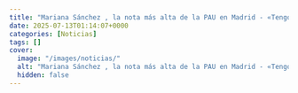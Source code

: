 ```yaml
---
title: "Mariana Sánchez , la nota más alta de la PAU en Madrid - «Tengo ganas de estudiar historia del jazz y ser un poco friki»"
date: 2025-07-13T01:14:07+0000
categories: [Noticias]
tags: []
cover:
  image: "/images/noticias/"
  alt: "Mariana Sánchez , la nota más alta de la PAU en Madrid - «Tengo ganas de estudiar historia del jazz y ser un poco friki»"
  hidden: false
---
```



